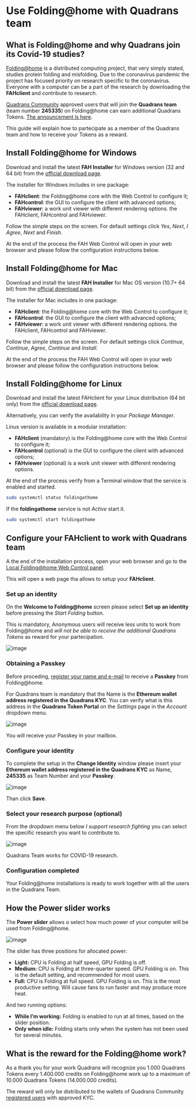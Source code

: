 Use Folding\@home with Quadrans team 
====================================

## What is Folding\@home and why Quadrans join its Covid-19 studies? 

[Folding\@home](https://foldingathome.org) is a distributed computing project, that very simply stated, studies protein folding and misfolding. Due to the coronavirus pandemic the project has focused priority on research specific to the coronavirus. Everyone with a
computer can be a part of the research by downloading the **FAHclient** and contribute to research.

[Quadrans Community](https://quadrans.io/mining.php) approved users that will join the **Quadrans team** (team number **245335**) on Folding\@home can earn additional Quadrans Tokens. [The announcement is here](https://quadrans.io/news-foldingathome-covid-19.php).

This guide will explain how to partecipate as a member of the Quadrans team and how to receive your Tokens as a reward.

## Install Folding\@home for Windows

Download and install the latest **FAH Installer** for Windows version (32 and 64 bit) from the [official download page](https://foldingathome.org/alternative-downloads/).

The installer for Windows includes in one package:
 * **FAHclient**: the Folding@home core with the Web Control to configure it;
 * **FAHcontrol**: the GUI to configure the client with advanced options;
 * **FAHviewer**: a work unit viewer with different rendering options. the FAHclient, FAHcontrol and FAHviewer.

Follow the simple steps on the screen. For default settings click
*Yes*, *Next*, *I Agree*, *Next* and *Finish*.

At the end of the process the FAH Web Control will open in your web browser and please follow the configuration instructions below.

## Install Folding\@home for Mac

Download and install the latest **FAH Installer** for Mac OS version (10.7+ 64 bit) from the [official download page](https://foldingathome.org/alternative-downloads/).

The installer for Mac includes in one package:

* **FAHclient**: the Folding@home core with the Web Control to configure it;
* **FAHcontrol**: the GUI to configure the client with advanced options;
* **FAHviewer**: a work unit viewer with different rendering options. the FAHclient, FAHcontrol and FAHviewer.

Follow the simple steps on the screen. For default settings click
*Continue*, *Continue*, *Agree*, *Continue* and *Install*.

At the end of the process the FAH Web Control will open in your web browser and please follow the configuration instructions below.

## Install Folding\@home for Linux

Download and install the latest FAHclient for your Linux distribution (64 bit only) from the [official download page](https://foldingathome.org/alternative-downloads/).

Alternatively, you can verify the availability in your *Package Manager*.

Linux version is available in a modular installation:
* **FAHclient** (mandatory) is the Folding@home core with the Web Control to configure it;
* **FAHcontrol** (optional) is the GUI to configure the client with advanced options;
* **FAHviewer** (optional) is a work unit viewer with different rendering options.

At the end of the process verify from a Terminal window that the service is enabled and started.

``` bash
sudo systemctl status foldingathome
```

If the **foldingathome** service is not *Active* start it.

``` bash
sudo systemctl start foldingathome
```

## Configure your FAHclient to work with Quadrans team 

A the end of the installation process, open your web browser and go to the [Local Folding\@home Web Control panel](https://client.foldingathome.org/).

This will open a web page tha allows to setup your **FAHclient**.

### Set up an identity

On the **Welcome to Folding\@home** screen please select **Set up an identity** before pressing the *Start Folding* button.

This is mandatory, Anonymous users will receive less units to work from Folding\@home and _will not be able to receive the additional Quadrans Tokens_ as reward for your partecipation.

![image](../_static/images/folding_at_home/folding-how-to-1-set-up-identity.png)

### Obtaining a Passkey

Before proceding, [register your name and e-mail](https://apps.foldingathome.org/getpasskey) to receive a **Passkey** from Folding\@home.

For Quadrans team is mandatory that the Name is the **Ethereum wallet address registered in the Quadrans KYC**. You can verify what is this address in the **Quadrans Token Portal** on the *Settings* page in the *Account* dropdown menu.

![image](../_static/images/folding_at_home/folding-how-to-2-obtain-a-passkey.png)

You will receive your Passkey in your mailbox.

### Configure your identity

To complete the setup in the **Change Identity** window please insert your **Ethereum wallet address registered in the Quadrans KYC** as Name, **245335** as Team Number and your **Passkey**.

![image](../_static/images/folding_at_home/folding-how-to-3-change-identity.png)

Than click **Save**.

### Select your research purpose (optional) 

From the dropdown menu below *I support research fighting* you can select the specific research you want to contribute to.

![image](../_static/images/folding_at_home/folding-how-to-5-select-research-fighting.png)

Quadrans Team works for COVID-19 research.

### Configuration completed

Your Folding\@home installations is ready to work together with all the users in the Quadrans Team.

## How the Power slider works

The **Power slider** allows o select how much power of your computer will be used from Folding\@home.

![image](../_static/images/folding_at_home/folding-how-to-4-allocate-your-power.png)

The slider has three positions for allocated power:

* **Light:** CPU is Folding at half speed, GPU Folding is off.
* **Medium:** CPU is Folding at three-quarter speed. GPU Folding is on. This is the default setting, and recommended for most users.
* **Full:** CPU is Folding at full speed. GPU Folding is on. This is the most productive setting. Will cause fans to run faster and may produce more heat.

And two running options:

* **While I’m working:** Folding is enabled to run at all times, based on the slider position.
* **Only when idle:** Folding starts only when the system has not been used for several minutes.

## What is the reward for the Folding\@home work?

As a thank you for your work Quadrans will recognize you 1.000 Quadrans Tokens every 1.400.000 credits on Folding\@home work up to a maximum of 10.000 Quadrans Tokens (14.000.000 credits).

The reward will only be distributed to the wallets of Quadrans Community [registered users](https://quadrans.io/mining.php) with approved KYC.
